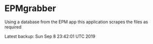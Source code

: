 # EPMgrabber
Using a database from the EPM app this application scrapes the files as required


Latest backup: Sun Sep 8 23:42:01 UTC 2019
